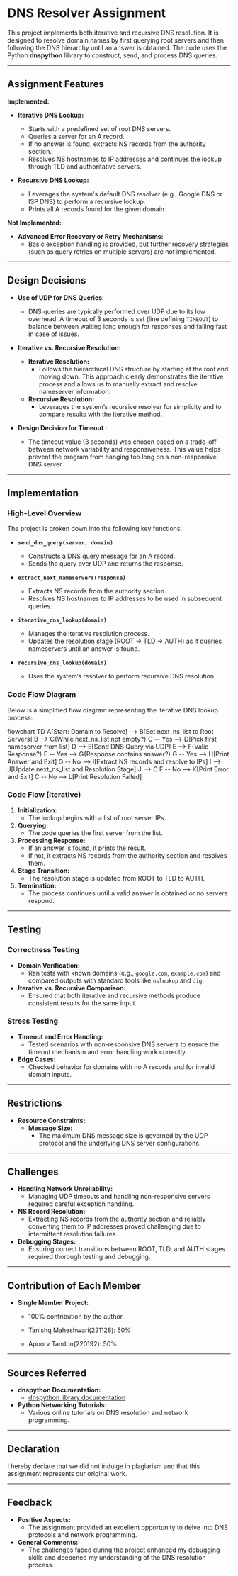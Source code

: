 # DNS Resolver Assignment

This project implements both iterative and recursive DNS resolution. It is designed to resolve domain names by first querying root servers and then following the DNS hierarchy until an answer is obtained. The code uses the Python **dnspython** library to construct, send, and process DNS queries.

---

## Assignment Features

**Implemented:**
- **Iterative DNS Lookup:**  
  - Starts with a predefined set of root DNS servers.
  - Queries a server for an A record.
  - If no answer is found, extracts NS records from the authority section.
  - Resolves NS hostnames to IP addresses and continues the lookup through TLD and authoritative servers.
  
- **Recursive DNS Lookup:**  
  - Leverages the system's default DNS resolver (e.g., Google DNS or ISP DNS) to perform a recursive lookup.
  - Prints all A records found for the given domain.

**Not Implemented:**
- **Advanced Error Recovery or Retry Mechanisms:**  
  - Basic exception handling is provided, but further recovery strategies (such as query retries on multiple servers) are not implemented.

---

## Design Decisions

- **Use of UDP for DNS Queries:**  
  - DNS queries are typically performed over UDP due to its low overhead. A timeout of 3 seconds is set (line defining `TIMEOUT`) to balance between waiting long enough for responses and failing fast in case of issues.

- **Iterative vs. Recursive Resolution:**  
  - **Iterative Resolution:**  
    - Follows the hierarchical DNS structure by starting at the root and moving down. This approach clearly demonstrates the iterative process and allows us to manually extract and resolve nameserver information.
  - **Recursive Resolution:**  
    - Leverages the system’s recursive resolver for simplicity and to compare results with the iterative method.



- **Design Decision for Timeout :**  
  - The timeout value (3 seconds) was chosen based on a trade-off between network variability and responsiveness. This value helps prevent the program from hanging too long on a non-responsive DNS server.

---

## Implementation

### High-Level Overview

The project is broken down into the following key functions:
- **`send_dns_query(server, domain)`**  
  - Constructs a DNS query message for an A record.
  - Sends the query over UDP and returns the response.
  
- **`extract_next_nameservers(response)`**  
  - Extracts NS records from the authority section.
  - Resolves NS hostnames to IP addresses to be used in subsequent queries.

- **`iterative_dns_lookup(domain)`**  
  - Manages the iterative resolution process.
  - Updates the resolution stage (ROOT → TLD → AUTH) as it queries nameservers until an answer is found.

- **`recursive_dns_lookup(domain)`**  
  - Uses the system’s resolver to perform recursive DNS resolution.

### Code Flow Diagram

Below is a simplified flow diagram representing the iterative DNS lookup process:

flowchart TD
    A[Start: Domain to Resolve] --> B[Set next_ns_list to Root Servers]
    B --> C{While next_ns_list not empty?}
    C -- Yes --> D[Pick first nameserver from list]
    D --> E[Send DNS Query via UDP]
    E --> F{Valid Response?}
    F -- Yes --> G{Response contains answer?}
    G -- Yes --> H[Print Answer and Exit]
    G -- No --> I[Extract NS records and resolve to IPs]
    I --> J[Update next_ns_list and Resolution Stage]
    J --> C
    F -- No --> K[Print Error and Exit]
    C -- No --> L[Print Resolution Failed]

### Code Flow (Iterative)

1.  **Initialization:**
    *   The lookup begins with a list of root server IPs.
2.  **Querying:**
    *   The code queries the first server from the list.
3.  **Processing Response:**
    *   If an answer is found, it prints the result.
    *   If not, it extracts NS records from the authority section and resolves them.
4.  **Stage Transition:**
    *   The resolution stage is updated from ROOT to TLD to AUTH.
5.  **Termination:**
    *   The process continues until a valid answer is obtained or no servers respond.

---

## Testing

### Correctness Testing

*   **Domain Verification:**
    *   Ran tests with known domains (e.g., `google.com`, `example.com`) and compared outputs with standard tools like `nslookup` and `dig`.
*   **Iterative vs. Recursive Comparison:**
    *   Ensured that both iterative and recursive methods produce consistent results for the same input.

### Stress Testing

*   **Timeout and Error Handling:**
    *   Tested scenarios with non-responsive DNS servers to ensure the timeout mechanism and error handling work correctly.
*   **Edge Cases:**
    *   Checked behavior for domains with no A records and for invalid domain inputs.

---

## Restrictions

*   **Resource Constraints:**
    *   **Message Size:**
        *   The maximum DNS message size is governed by the UDP protocol and the underlying DNS server configurations.


---

## Challenges

*   **Handling Network Unreliability:**
    *   Managing UDP timeouts and handling non-responsive servers required careful exception handling.
*   **NS Record Resolution:**
    *   Extracting NS records from the authority section and reliably converting them to IP addresses proved challenging due to intermittent resolution failures.
*   **Debugging Stages:**
    *   Ensuring correct transitions between ROOT, TLD, and AUTH stages required thorough testing and debugging.

---

## Contribution of Each Member

*   **Single Member Project:**
    
    *   100% contribution by the author.
    
    *   Tanishq Maheshwari(221128):     50%
    *   Apoorv Tandon(220192):          50% 
      

---

## Sources Referred

*   **dnspython Documentation:**
    *   [dnspython library documentation](http://www.dnspython.org/)
*   **Python Networking Tutorials:**
    *   Various online tutorials on DNS resolution and network programming.


---

## Declaration

I hereby declare that we did not indulge in plagiarism and that this assignment represents our original work.

---

## Feedback

*   **Positive Aspects:**
    *   The assignment provided an excellent opportunity to delve into DNS protocols and network programming.
*   **General Comments:**
    *   The challenges faced during the project enhanced my debugging skills and deepened my understanding of the DNS resolution process.
